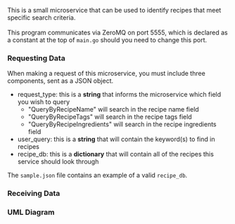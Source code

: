 This is a small microservice that can be used to identify recipes that meet specific search criteria. \
\
This program communicates via ZeroMQ on port 5555, which is declared as a constant at the top of `main.go` should you need to change this port.

### Requesting Data

When making a request of this microservice, you must include three components, sent as a JSON object.

- request_type: this is a **string** that informs the microservice which field you wish to query
  - "QueryByRecipeName" will search in the recipe name field
  - "QueryByRecipeTags" will search in the recipe tags field
  - "QueryByRecipeIngredients" will search in the recipe ingredients field
- user_query:  this is a **string** that will contain the keyword(s) to find in recipes
- recipe_db: this is a **dictionary** that will contain all of the recipes this service should look through

The `sample.json` file contains an example of a valid `recipe_db`. 


### Receiving Data

### UML Diagram